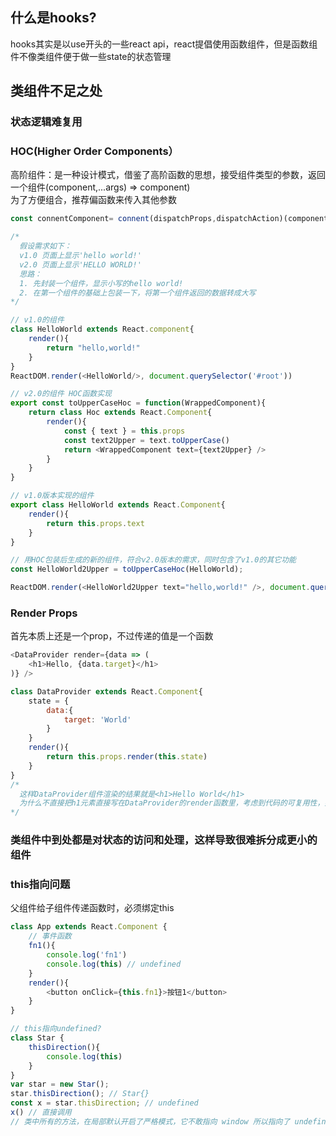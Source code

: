 ## 什么是hooks?
hooks其实是以use开头的一些react api，react提倡使用函数组件，但是函数组件不像类组件便于做一些state的状态管理  
## 类组件不足之处
### 状态逻辑难复用
### HOC(Higher Order Components）
高阶组件：是一种设计模式，借鉴了高阶函数的思想，接受组件类型的参数，返回一个组件(component,...args) => component)  
为了方便组合，推荐偏函数来传入其他参数   
````js
const connentComponent= connent(dispatchProps,dispatchAction)(component);
````
````js
/*
  假设需求如下：
  v1.0 页面上显示'hello world!'
  v2.0 页面上显示'HELLO WORLD!'
  思路：
  1. 先封装一个组件，显示小写的hello world!
  2. 在第一个组件的基础上包装一下，将第一个组件返回的数据转成大写
*/

// v1.0的组件
class HelloWorld extends React.component{
    render(){
        return "hello,world!"
    }
}
ReactDOM.render(<HelloWorld/>, document.querySelector('#root'))

````
````js
// v2.0的组件 HOC函数实现
export const toUpperCaseHoc = function(WrappedComponent){
    return class Hoc extends React.Component{
        render(){
            const { text } = this.props
            const text2Upper = text.toUpperCase()
            return <WrappedComponent text={text2Upper} />
        }
    }
}

// v1.0版本实现的组件
export class HelloWorld extends React.Component{
    render(){
        return this.props.text
    }
}

// 用HOC包装后生成的新的组件，符合v2.0版本的需求，同时包含了v1.0的其它功能
const HelloWorld2Upper = toUpperCaseHoc(HelloWorld);

ReactDOM.render(<HelloWorld2Upper text="hello,world!" />, document.querySelector('#root'));
````
### Render Props
首先本质上还是一个prop，不过传递的值是一个函数  
````js
<DataProvider render={data => (
    <h1>Hello, {data.target}</h1>
)} />

class DataProvider extends React.Component{
    state = {
        data:{
            target: 'World'
        }
    }
    render(){
        return this.props.render(this.state)
    }
}
/*
  这样DataProvider组件渲染的结果就是<h1>Hello World</h1>
  为什么不直接把h1元素直接写在DataProvider的render函数里，考虑到代码的可复用性，如果下次我们希望渲染的结果是<span>Hello World</span>，我们就不用直接修改原组件，通过render props动态修改
*/
````
### 类组件中到处都是对状态的访问和处理，这样导致很难拆分成更小的组件
### this指向问题
父组件给子组件传递函数时，必须绑定this
````js
class App extends React.Component {
    // 事件函数
    fn1(){
        console.log('fn1')
        console.log(this) // undefined
    }
    render(){
        <button onClick={this.fn1}>按钮1</button>
    }
}
````
````js
// this指向undefined?
class Star {
    thisDirection(){
        console.log(this)
    }
}
var star = new Star();
star.thisDirection(); // Star{}
const x = star.thisDirection; // undefined
x() // 直接调用
// 类中所有的方法，在局部默认开启了严格模式，它不敢指向 window 所以指向了 undefined
````

